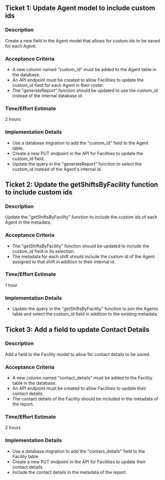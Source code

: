 ## Ticket 1: Update Agent model to include custom ids

### Description

Create a new field in the Agent model that allows for custom ids to be saved for each Agent.

### Acceptance Criteria

- A new column named "custom_id" must be added to the Agent table in the database.
- An API endpoint must be created to allow Facilities to update the custom_id field for each Agent in their roster.
- The "generateReport" function should be updated to use the custom_id instead of the internal database id.

### Time/Effort Estimate

2 hours

### Implementation Details

- Use a database migration to add the "custom_id" field to the Agent table.
- Create a new PUT endpoint in the API for Facilities to update the custom_id field.
- Update the query in the "generateReport" function to select the custom_id instead of the Agent's internal id.

## Ticket 2: Update the getShiftsByFacility function to include custom ids

### Description

Update the "getShiftsByFacility" function to include the custom ids of each Agent in the metadata.

### Acceptance Criteria

- The "getShiftsByFacility" function should be updated to include the custom_id field in its selection.
- The metadata for each shift should include the custom id of the Agent assigned to that shift in addition to their internal id.

### Time/Effort Estimate

1 hour

### Implementation Details

- Update the query in the "getShiftsByFacility" function to join the Agents table and select the custom_id field in addition to the existing metadata.

## Ticket 3: Add a field to update Contact Details

### Description

Add a field to the Facility model to allow for contact details to be saved.

### Acceptance Criteria

- A new column named "contact_details" must be added to the Facility table in the database.
- An API endpoint must be created to allow Facilities to update their contact details.
- The contact details of the Facility should be included in the metadata of the report.

### Time/Effort Estimate

2 hours

### Implementation Details

- Use a database migration to add the "contact_details" field to the Facility table.
- Create a new PUT endpoint in the API for Facilities to update their contact details.
- Include the contact details in the metadata of the report.
